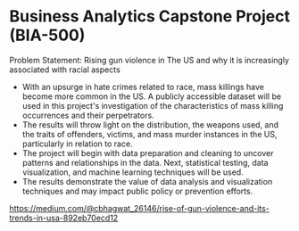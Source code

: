 # Business Analytics Capstone Project (BIA-500)

Problem Statement: Rising gun violence in The US and why it is increasingly associated with racial aspects

- With an upsurge in hate crimes related to race, mass killings have become more common in the US. A publicly accessible dataset will be used in this project's investigation of the characteristics of mass killing occurrences and their perpetrators.
- The results will throw light on the distribution, the weapons used, and the traits of offenders, victims, and mass murder instances in the US, particularly in relation to race. 
- The project will begin with data preparation and cleaning to uncover patterns and relationships in the data. Next, statistical testing, data visualization, and machine learning techniques will be used.
- The results demonstrate the value of data analysis and visualization techniques and may impact public policy or prevention efforts.





https://medium.com/@cbhagwat_26146/rise-of-gun-violence-and-its-trends-in-usa-892eb70ecd12

